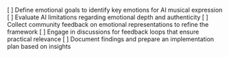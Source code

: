 [ ] Define emotional goals to identify key emotions for AI musical expression
[ ] Evaluate AI limitations regarding emotional depth and authenticity
[ ] Collect community feedback on emotional representations to refine the framework
[ ] Engage in discussions for feedback loops that ensure practical relevance
[ ] Document findings and prepare an implementation plan based on insights